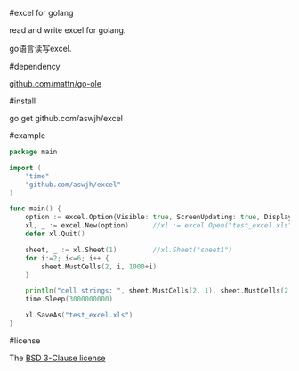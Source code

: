 ﻿#excel for golang

read and write excel for golang.

go语言读写excel.

#dependency

[github.com/mattn/go-ole][ole]

#install

go get github.com/aswjh/excel

#example
``` go
package main

import (
	"time"
	"github.com/aswjh/excel"
)

func main() {
	option := excel.Option{Visible: true, ScreenUpdating: true, DisplayAlerts: true}
	xl, _ := excel.New(option)      //xl := excel.Open("test_excel.xls", option)
	defer xl.Quit()

	sheet, _ := xl.Sheet(1)         //xl.Sheet("sheet1")
	for i:=2; i<=6; i++ {
		sheet.MustCells(2, i, 1000+i)
	}

	println("cell strings: ", sheet.MustCells(2, 1), sheet.MustCells(2, 2), sheet.MustCells(2, 3))
	time.Sleep(3000000000)

	xl.SaveAs("test_excel.xls")
}

```

#license

The [BSD 3-Clause license][bsd]

[ole]: http://github.com/mattn/go-ole
[bsd]: http://opensource.org/licenses/BSD-3-Clause

